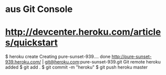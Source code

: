 # aus Git Console 
# http://devcenter.heroku.com/articles/quickstart
$ heroku create
Creating pure-sunset-939.... done
http://pure-sunset-939.heroku.com/ | git@heroku.com:pure-sunset-939.git
Git remote heroku added
$ git add .
$ git commit -m "heroku"
$ git push heroku master